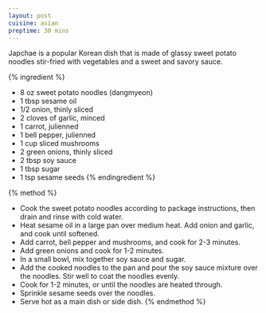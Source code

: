 ```yaml
---
layout: post
cuisine: asian
preptime: 30 mins
---
```


Japchae is a popular Korean dish that is made of glassy sweet potato noodles stir-fried with vegetables and a sweet and savory sauce. 

{% ingredient %}
- 8 oz sweet potato noodles (dangmyeon)
- 1 tbsp sesame oil
- 1/2 onion, thinly sliced
- 2 cloves of garlic, minced
- 1 carrot, julienned
- 1 bell pepper, julienned
- 1 cup sliced mushrooms
- 2 green onions, thinly sliced
- 2 tbsp soy sauce
- 1 tbsp sugar
- 1 tsp sesame seeds
{% endingredient %}

{% method %}
- Cook the sweet potato noodles according to package instructions, then drain and rinse with cold water.
- Heat sesame oil in a large pan over medium heat. Add onion and garlic, and cook until softened.
- Add carrot, bell pepper and mushrooms, and cook for 2-3 minutes.
- Add green onions and cook for 1-2 minutes.
- In a small bowl, mix together soy sauce and sugar.
- Add the cooked noodles to the pan and pour the soy sauce mixture over the noodles. Stir well to coat the noodles evenly.
- Cook for 1-2 minutes, or until the noodles are heated through.
- Sprinkle sesame seeds over the noodles.
- Serve hot as a main dish or side dish.
{% endmethod %}